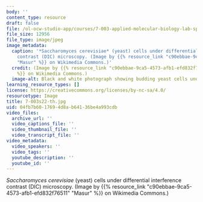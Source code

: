 ```yaml
---
body: ''
content_type: resource
draft: false
file: /ol-ocw-studio-app/courses/7-003-applied-molecular-biology-lab-spring-2022/7-003s22-th.jpg
file_size: 12956
file_type: image/jpeg
image_metadata:
  caption: '*Saccharomyces cerevisiae* (yeast) cells under differential interference
    contrast (DIC) microscopy. (Image by {{% resource_link "c90ebbae-9ca5-4573-afb1-efd832f76511"
    "Masur" %}} on Wikimedia Commons.)'
  credit: (Image by {{% resource_link "c90ebbae-9ca5-4573-afb1-efd832f76511" "Masur"
    %}} on Wikimedia Commons.)
  image-alt: Black and white photograph showing budding yeast cells under a microscope.
learning_resource_types: []
license: https://creativecommons.org/licenses/by-nc-sa/4.0/
resourcetype: Image
title: 7-003s22-th.jpg
uid: 04fb7b60-1769-4d8a-b641-36be4a993cdb
video_files:
  archive_url: ''
  video_captions_file: ''
  video_thumbnail_file: ''
  video_transcript_file: ''
video_metadata:
  video_speakers: ''
  video_tags: ''
  youtube_description: ''
  youtube_id: ''
---
```

*Saccharomyces cerevisiae* (yeast) cells under differential interference contrast (DIC) microscopy. (Image by {{% resource_link "c90ebbae-9ca5-4573-afb1-efd832f76511" "Masur" %}} on Wikimedia Commons.)